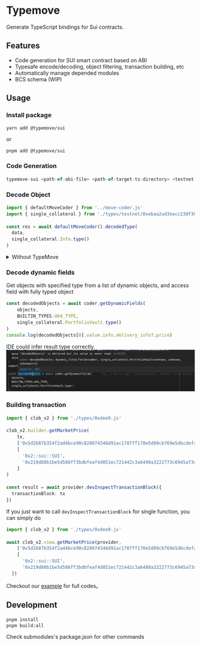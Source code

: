 # Typemove 
Generate TypeScript bindings for Sui contracts.
## Features
 - Code generation for SUI smart contract based on ABI
 - Typesafe encode/decoding, object filtering, transaction building, etc
 - Automatically manage depended modules
 - BCS schema (WIP) 
## Usage
### Install package
```shell
yarn add @typemove/sui
```
or 

```shell
pnpm add @typemove/sui
```

### Code Generation
```typescript
typemove-sui <path-of-abi-file> <path-of-target-ts-directory> <testnet|mainnet>
```

### Decode Object
```typescript
import { defaultMoveCoder } from '../move-coder.js'
import { single_collateral } from './types/testnet/0xebaa2ad3eacc230f309cd933958cc52684df0a41ae7ac214d186b80f830867d2.js'

const res = await defaultMoveCoder().decodedType(
  data,
  single_collateral.Info.type()
)
```

<details>
  <summary>Without TypeMove</summary>

```typescript
export interface Info {
  index: string;
  creator: string;
  createTsMs: string;
  round: string;
  deliveryInfo?: DeliveryInfo;
}
export interface DeliveryInfo {
  round: string;
  price: string;
  size: string;
  premium: string;
  tsMs: string;
}

let deliveryInfo: DeliveryInfo | undefined =
    // @ts-ignore
    data.content.fields.info.fields.delivery_info
        ? {
          // @ts-ignore
          round: data.content.fields.info.fields.delivery_info.fields.round,
          // @ts-ignore
          price: data.content.fields.info.fields.delivery_info.fields.price,
          // @ts-ignore
          size: data.content.fields.info.fields.delivery_info.fields.size,
          // @ts-ignore
          premium: data.content.fields.info.fields.delivery_info.fields.premium,
          // @ts-ignore
          tsMs: data.content.fields.info.fields.delivery_info.fields.ts_ms,
        }
        : undefined;
let info: Info = {
  // @ts-ignore
  index: data.content.fields.info.fields.index,
  // @ts-ignore
  creator: data.content.fields.info.fields.creator,
  // @ts-ignore
  createTsMs: data.content.fields.info.fields.create_ts_ms,
  // @ts-ignore
  round: data.content.fields.info.fields.round,
  deliveryInfo,
};

```
</details>


### Decode dynamic fields
Get objects with specified type from a list of dynamic objects, and access field with fully typed object
```typescript
const decodedObjects = await coder.getDynamicFields(
    objects,
    BUILTIN_TYPES.U64_TYPE,
    single_collateral.PortfolioVault.type()
)
console.log(decodedObjects[0].value.info.delivery_info?.price)
```
IDE could infer result type correctly.
![dynamic_fields.png](images/dynamic_fields.png)

### Building transaction
```typescript
import { clob_v2 } from './types/0xdee9.js'

clob_v2.builder.getMarketPrice(
    tx,
    ['0x5d2687b354f2ad4bce90c828974346d91ac1787ff170e5d09cb769e5dbcdefae'],
    [
      '0x2::sui::SUI',
      '0x219d80b1be5d586ff3bdbfeaf4d051ec721442c3a6498a3222773c6945a73d9f::usdt::USDT',
    ]
)

const result = await provider.devInspectTransactionBlock({
  transactionBlock: tx
})
```
If you just want to call `devInspectTransactionBlock` for single function, you can simply do
```typescript
import { clob_v2 } from './types/0xdee9.js'

await clob_v2.view.getMarketPrice(provider, 
    ['0x5d2687b354f2ad4bce90c828974346d91ac1787ff170e5d09cb769e5dbcdefae'],
    [
      '0x2::sui::SUI',
      '0x219d80b1be5d586ff3bdbfeaf4d051ec721442c3a6498a3222773c6945a73d9f::usdt::USDT',
  ])
```

Checkout our [example](./examples/sui) for full codes。


## Development
```shell
pnpm install
pnpm build:all
```

Check submodules's package.json for other commands
